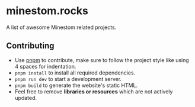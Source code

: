 # minestom.rocks
A list of awesome Minestom related projects.

## Contributing
- Use [pnpm](https://pnpm.io) to contribute, make sure to follow the project style like using 4 spaces for indentation.
- `pnpm install` to install all required dependencies.
- `pnpm run dev` to start a development server.
- `pnpm build` to generate the website's static HTML.
- Feel free to remove **libraries or resources** which are not actively updated.